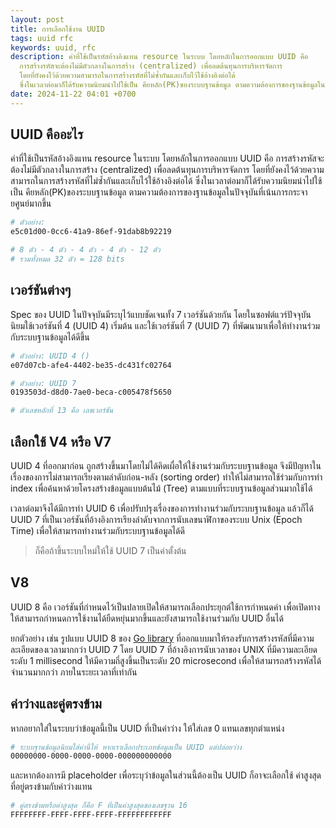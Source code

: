 ```yaml
---
layout: post
title: การเลือกใช้งาน UUID
tags: uuid rfc
keywords: uuid, rfc
description: ค่าที่ใช้เป็นรหัสอ้างอิงแทน resource ในระบบ โดยหลักในการออกแบบ UUID คือ
  การสร้างรหัสจะต้องไม่มีตัวกลางในการสร้าง (centralized) เพื่อลดต้นทุนการบริหารจัดการ
  โดยที่ยังคงไว้ด้วยความสามารถในการสร้างรหัสที่ไม่ซ้ำกันและเก็บไว้ใช้อ้างอิงต่อได้
  ซึ่งในเวลาต่อมาก็ได้รับความนิยมนำไปใช้เป็น คียหลัก(PK)ของระบบฐานข้อมูล ตามความต้องการของฐานข้อมูลในปัจจุบันที่เน้นการกระจายศูนย์มากขึ้น
date: 2024-11-22 04:01 +0700
---
```


## UUID คืออะไร

ค่าที่ใช้เป็นรหัสอ้างอิงแทน resource ในระบบ โดยหลักในการออกแบบ UUID คือ
การสร้างรหัสจะต้องไม่มีตัวกลางในการสร้าง (centralized) เพื่อลดต้นทุนการบริหารจัดการ
โดยที่ยังคงไว้ด้วยความสามารถในการสร้างรหัสที่ไม่ซ้ำกันและเก็บไว้ใช้อ้างอิงต่อได้
ซึ่งในเวลาต่อมาก็ได้รับความนิยมนำไปใช้เป็น คียหลัก(PK)ของระบบฐานข้อมูล
ตามความต้องการของฐานข้อมูลในปัจจุบันที่เน้นการกระจายศูนย์มากขึ้น

```sh
# ตัวอย่าง:
e5c01d00-0cc6-41a9-86ef-91dab8b92219

# 8 ตัว - 4 ตัว - 4 ตัว - 4 ตัว - 12 ตัว
# รวมทั้งหมด 32 ตัว = 128 bits
```

## เวอร์ชันต่างๆ

Spec ของ UUID ในปัจจุบันมีระบุไว้แบบชัดเจนทั้ง 7 เวอร์ชันด้วยกัน
โดยในซอฟต์แวร์ปัจจุบัน นิยมใช้เวอร์ชันที่ 4 (UUID 4) เริ่มต้น และใช้เวอร์ชันที่ 7
(UUID 7) ที่พัฒนามาเพื่อให้ทำงานร่วมกับระบบฐานข้อมูลได้ดีขึ้น

```sh
# ตัวอย่าง: UUID 4 ()
e07d07cb-afe4-4402-be35-dc431fc02764

# ตัวอย่าง: UUID 7
0193503d-d8d0-7ae0-beca-c005478f5650

# ตัวเลขหลักที่ 13 คือ เลขเวอร์ชัน
```

## เลือกใช้ V4 หรือ V7

UUID 4 ที่ออกมาก่อน ถูกสร้างขึ้นมาโดยไม่ได้คิดเผื่อให้ใช้งานร่วมกับระบบฐานข้อมูล
จึงมีปัญหาในเรื่องของการไม่สามารถเรียงตามลำดับก่อน-หลัง (sorting order)
ทำให้ไม่สามารถใช้ร่วมกับการทำ index เพื่อค้นหาด้วยโครงสร้างข้อมูลแบบต้นไม้ (Tree)
ตามแบบที่ระบบฐานข้อมูลส่วนมากใช้ได้

เวลาต่อมาจึงได้มีการทำ UUID 6 เพื่อปรับปรุงเรื่องของการทำงานร่วมกับระบบฐานข้อมูล
แล้วก็ได้ UUID 7 ที่เป็นเวอร์ชันที่อ้างอิงการเรียงลำดับจากการนับเลขนาฬิกาของระบบ
Unix (Epoch Time) เพื่อให้สามารถทำงานร่วมกับระบบฐานข้อมูลได้ดี

> ก็คือถ้าขึ้นระบบใหม่ให้ใช้ UUID 7 เป็นค่าตั้งต้น

## V8

UUID 8 คือ เวอร์ชันที่กำหนดไว้เป็นปลายเปิดให้สามารถเลือกประยุกต์ใช้การกำหนดค่า
เพื่อเปิดทางให้สามารถกำหนดการใช้งานได้ยืดหยุ่นมากขึ้นและยังสามารถใช้งานร่วมกับ
UUID อื่นได้

ยกตัวอย่าง เช่น รูปแบบ UUID 8 ของ [Go library](https://pkg.go.dev/github.com/samborkent/uuidv8#section-readme)
ที่ออกแบบมาให้รองรับการสร้างรหัสที่มีความละเอียดของเวลามากกว่า UUID 7
โดย UUID 7 ที่อ้างอิงการนับเวลาของ UNIX ที่มีความละเอียดระดับ 1 millisecond
ให้มีความถี่สูงขึ้นเป็นระดับ 20 microsecond เพื่อให้สามารถสร้างรหัสได้จำนวนมากกว่า
ภายในระยะเวลาที่เท่ากัน

## ค่าว่างและคู่ตรงข้าม

หากอยากใส่ในระบบว่าข้อมูลนี้เป็น UUID ที่เป็นค่าว่าง ให้ใส่เลข 0 แทนเลขทุกตำแหน่ง

```sh
# ระบบฐานข้อมูลนิยมใส่ค่านี้ให้ หากเราเลือกประเภทข้อมูลเป็น UUID แต่ปล่อยว่าง
00000000-0000-0000-0000-000000000000
```
และหากต้องการมี placeholder เพื่อระบุว่าข้อมูลในส่วนนี้ต้องเป็น UUID ก็อาจะเลือกใช้
ค่าสูงสุดที่อยู่ตรงข้ามกับค่าว่างแทน

```sh
# คู่ตรงข้ามหรือค่าสูงสุด ก็คือ F ที่เป็นค่าสูงสุดของเลขฐาน 16
FFFFFFFF-FFFF-FFFF-FFFF-FFFFFFFFFFFF
```
